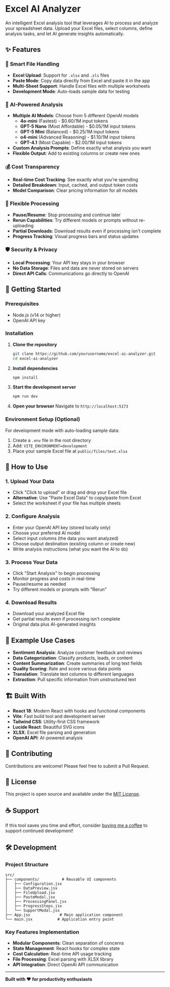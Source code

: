 # Excel AI Analyzer

An intelligent Excel analysis tool that leverages AI to process and analyze your spreadsheet data. Upload your Excel files, select columns, define analysis tasks, and let AI generate insights automatically.

## ✨ Features

### 🚀 **Smart File Handling**
- **Excel Upload**: Support for `.xlsx` and `.xls` files
- **Paste Mode**: Copy data directly from Excel and paste it in the app
- **Multi-Sheet Support**: Handle Excel files with multiple worksheets
- **Development Mode**: Auto-loads sample data for testing

### 🤖 **AI-Powered Analysis**
- **Multiple AI Models**: Choose from 5 different OpenAI models
  - **4o-mini** (Fastest) - $0.60/1M input tokens
  - **GPT-5 Nano** (Most Affordable) - $0.05/1M input tokens
  - **GPT-5 Mini** (Balanced) - $0.25/1M input tokens
  - **o4-mini** (Advanced Reasoning) - $1.10/1M input tokens
  - **GPT-4.1** (Most Capable) - $2.00/1M input tokens
- **Custom Analysis Prompts**: Define exactly what analysis you want
- **Flexible Output**: Add to existing columns or create new ones

### 💰 **Cost Transparency**
- **Real-time Cost Tracking**: See exactly what you're spending
- **Detailed Breakdown**: Input, cached, and output token costs
- **Model Comparison**: Clear pricing information for all models

### 🔄 **Flexible Processing**
- **Pause/Resume**: Stop processing and continue later
- **Rerun Capabilities**: Try different models or prompts without re-uploading
- **Partial Downloads**: Download results even if processing isn't complete
- **Progress Tracking**: Visual progress bars and status updates

### 🛡️ **Security & Privacy**
- **Local Processing**: Your API key stays in your browser
- **No Data Storage**: Files and data are never stored on servers
- **Direct API Calls**: Communications go directly to OpenAI

## 🚀 Getting Started

### Prerequisites
- Node.js (v14 or higher)
- OpenAI API key

### Installation

1. **Clone the repository**
   ```bash
   git clone https://github.com/yourusername/excel-ai-analyzer.git
   cd excel-ai-analyzer
   ```

2. **Install dependencies**
   ```bash
   npm install
   ```

3. **Start the development server**
   ```bash
   npm run dev
   ```

4. **Open your browser**
   Navigate to `http://localhost:5173`

### Environment Setup (Optional)

For development mode with auto-loading sample data:

1. Create a `.env` file in the root directory
2. Add: `VITE_ENVIRONMENT=development`
3. Place your sample Excel file at `public/files/text.xlsx`

## 📖 How to Use

### 1. **Upload Your Data**
- Click "Click to upload" or drag and drop your Excel file
- **Alternative**: Use "Paste Excel Data" to copy/paste from Excel
- Select the worksheet if your file has multiple sheets

### 2. **Configure Analysis**
- Enter your OpenAI API key (stored locally only)
- Choose your preferred AI model
- Select input columns (the data you want analyzed)
- Choose output destination (existing column or create new)
- Write analysis instructions (what you want the AI to do)

### 3. **Process Your Data**
- Click "Start Analysis" to begin processing
- Monitor progress and costs in real-time
- Pause/resume as needed
- Try different models or prompts with "Rerun"

### 4. **Download Results**
- Download your analyzed Excel file
- Get partial results even if processing isn't complete
- Original data plus AI-generated insights

## 🎯 Example Use Cases

- **Sentiment Analysis**: Analyze customer feedback and reviews
- **Data Categorization**: Classify products, leads, or content
- **Content Summarization**: Create summaries of long text fields
- **Quality Scoring**: Rate and score various data points
- **Translation**: Translate text columns to different languages
- **Extraction**: Pull specific information from unstructured text

## 🏗️ Built With

- **React 18**: Modern React with hooks and functional components
- **Vite**: Fast build tool and development server
- **Tailwind CSS**: Utility-first CSS framework
- **Lucide React**: Beautiful SVG icons
- **XLSX**: Excel file parsing and generation
- **OpenAI API**: AI-powered analysis

## 🤝 Contributing

Contributions are welcome! Please feel free to submit a Pull Request.

## 📄 License

This project is open source and available under the [MIT License](LICENSE).

## ☕ Support

If this tool saves you time and effort, consider [buying me a coffee](https://buymeacoffee.com/iamjeanmalan) to support continued development!

## 🛠️ Development

### Project Structure
```
src/
├── components/          # Reusable UI components
│   ├── Configuration.jsx
│   ├── DataPreview.jsx
│   ├── FileUpload.jsx
│   ├── PasteModal.jsx
│   ├── ProcessingPanel.jsx
│   ├── ProgressSteps.jsx
│   └── SupportModal.jsx
├── App.jsx             # Main application component
└── main.jsx           # Application entry point
```

### Key Features Implementation
- **Modular Components**: Clean separation of concerns
- **State Management**: React hooks for complex state
- **Cost Calculation**: Real-time API usage tracking
- **File Processing**: Excel parsing with XLSX library
- **API Integration**: Direct OpenAI API communication

---

**Built with ❤️ for productivity enthusiasts**